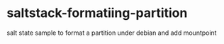 # saltstack-formatiing-partition
salt state sample to format a partition under debian and add mountpoint
